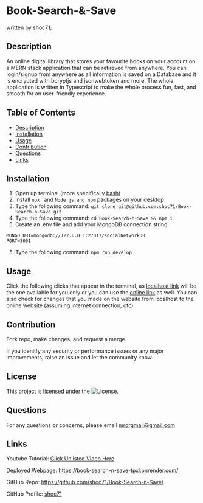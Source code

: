 # Book-Search-&-Save

written by shoc71;


## Description

An online digital library that stores your favourite books on your account on a MERN stack application that can be retireved from anywhere. You can login/signup from anywhere as all information is saved on a Database and it is encrypted with bcryptjs and jsonwebtoken and more. The whole application is written in Typescript to make the whole process fun, fast, and smooth for an user-friendly experience.

## Table of Contents

- [Description](#description)
- [Installation](#installation)
- [Usage](#usage)
- [Contribution](#contribution)
- [Questions](#questions)
- [Links](#links)

## Installation

1. Open up terminal (more specifically [bash](https://www.youtube.com/watch?v=3eu67g3PTdk))
2. Install `npx ` and `Node.js and npm` packages on your desktop
3. Type the following command: `git clone git@github.com:shoc71/Book-Search-n-Save.git`
4. Type the following command: `cd Book-Search-n-Save && npm i `
5. Create an .env file and add your MongoDB connection string

```
MONGO_URI=mongodb://127.0.0.1:27017/socialNetworkDB
PORT=3001
```

5. Type the following command: `npm run develop`

## Usage

Click the following clicks that appear in the terminal, as [localhost link](http://localhost:5173) will be the one available for you only or you can use the [online link](https://book-search-n-save-tpxl.onrender.com/) as well. You can also check for changes that you made on the website from localhost to the online website (assuming internet connection, ofc).

## Contribution

Fork repo, make changes, and request a merge.

If you idenitfy any security or performance issues or any major improvements, raise an issue and let the community know.

## License

This project is licensed under the [![License](https://opensource.org/licenses/Apache-2.0)](https://opensource.org/licenses/Apache-2.0).

## Questions

For any questions or concerns, please email mrdrgmail@gmail.com

## Links

Youtube Tutorial: [Click Unlisted Video Here](#)

Deployed Webpage: https://book-search-n-save-tpxl.onrender.com/

GitHub Repo: https://github.com/shoc71/Book-Search-n-Save/

GitHub Profile: [shoc71](https://github.com/shoc71)
